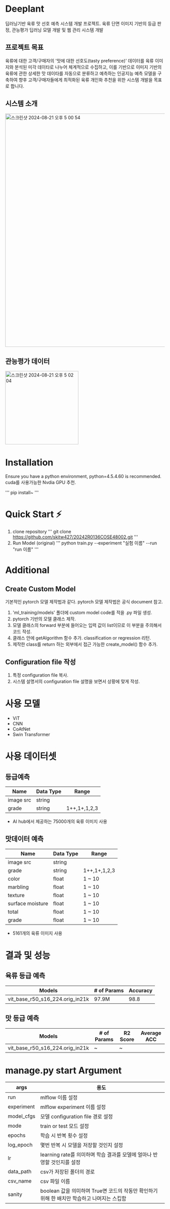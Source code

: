 # Deeplant
딥러닝기반 육류 맛 선호 예측 시스템 개발 프로젝트.
육류 단면 이미지 기반의 등급 판정, 관능평가 딥러닝 모델 개발 및 웹 관리 시스템 개발

## 프로젝트 목표

육류에 대한 고객/구매자의 '맛에 대한 선호도(tasty preference)' 데이터를 육류 이미지와 분석된 미각 데이타로 나누어 체계적으로 수집하고, 이를 기반으로 이미지 기반의 육류에 관한 상세한 맛 데이타를 자동으로 분류하고 예측하는 인공지능 예측 모델을 구축하여 향후 고객/구매자들에게 최적화된 육류 개인화 추천을 위한 시스템 개발을 목표로 합니다.

## 시스템 소개

<img width="735" alt="스크린샷 2024-08-21 오후 5 00 54" src="https://github.com/user-attachments/assets/a44f9a56-bb74-4048-9d81-9e14c77bf6c3">

## 관능평가 데이터

<img width="231" alt="스크린샷 2024-08-21 오후 5 02 04" src="https://github.com/user-attachments/assets/b9d6c397-0f6f-48d4-817f-843c5509abfd">


# Installation

Ensure you have a python environment, python=4.5.4.60 is recommended. cuda를 사용가능한 Nvdia GPU 추천.

'''
pip install~
'''

# Quick Start ⚡
1. clone repository
'''
git clone https://github.com/skitw427/20242R0136COSE48002.git
'''
2. Run Model (original)
'''
python train.py --experiment "실험 이름" --run "run 이름"
'''

# Additional

## Create Custom Model

기본적인 pytorch 모델 제작법과 같다. pytorch 모델 제작법은 공식 document 참고.

1. 'ml_training/models' 폴더에 custom model code를 적을 .py 파일 생성.
2. pytorch 기반의 모델 클래스 제작.
3. 모델 클래스의 forward 부분에 들어오는 입력 값이 list이므로 이 부분을 주의해서 코드 작성.
4. 클래스 안에 getAlgorithm 함수 추가. classification or regression 리턴.
5. 제작한 class를 return 하는 외부에서 접근 가능한 create_model() 함수 추가.

## Configuration file 작성
1. 특정 configuration file 복사.
2. 시스템 설명서의 configuration file 설명을 보면서 상황에 맞게 작성.

# 사용 모델
- ViT
- CNN
- CoAtNet
- Swin Transformer

# 사용 데이터셋
## 등급예측
| Name | Data Type | Range |
| --- | --- | --- |
| image src | string |
| grade | string | 1++,1+,1,2,3 |
- AI hub에서 제공하는 75000개의 육류 이미지 사용

## 맛데이터 예측
|Name|Data Type|Range|
| --- | --- | --- |
|image src|string|
|grade|string|1++,1+,1,2,3|
|color|float|1 ~ 10|
|marbling|float|1 ~ 10|
|texture|float|1 ~ 10|
|surface moisture|float|1 ~ 10|
|total|float|1 ~ 10|
|grade|float|1 ~ 10|

- 5161개의 육류 이미지 사용

# 결과 및 성능
## 육류 등급 예측
| Models | # of Params | Accuracy |
| --- | --- | --- |
| vit_base_r50_s16_224.orig_in21k | 97.9M | 98.8 |

## 맛 등급 예측
|Models|# of Params|R2 Score|Average ACC|
| --- | --- | --- | --- |
|vit_base_r50_s16_224.orig_in21k|~|~|

# manage.py start Argument
|args|용도|
| --- | --- |
|run|mlflow 이름 설정|
|experiment|mlflow experiment 이름 설정|
|model_cfgs|모델 configuration file 경로 설정|
|mode|train or test 모드 설정|
|epochs|학습 시 반복 횟수 설정|
|log_epoch | 몇번 반복 시 모델을 저장할 것인지 설정|
|lr | learning rate를 의미하며 학습 결과를 모델에 얼마나 반영할 것인지를 설정|
|data_path |csv가 저장된 폴더의 경로|
|csv_name|csv 파일 이름|
|sanity|boolean 값을 의미하며 True면 코드의 작동만 확인하기 위해 한 배치만 학습하고 나머지는 스킵함|











